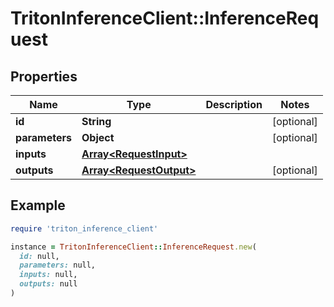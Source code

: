 # TritonInferenceClient::InferenceRequest

## Properties

| Name | Type | Description | Notes |
| ---- | ---- | ----------- | ----- |
| **id** | **String** |  | [optional] |
| **parameters** | **Object** |  | [optional] |
| **inputs** | [**Array&lt;RequestInput&gt;**](RequestInput.md) |  |  |
| **outputs** | [**Array&lt;RequestOutput&gt;**](RequestOutput.md) |  | [optional] |

## Example

```ruby
require 'triton_inference_client'

instance = TritonInferenceClient::InferenceRequest.new(
  id: null,
  parameters: null,
  inputs: null,
  outputs: null
)
```

